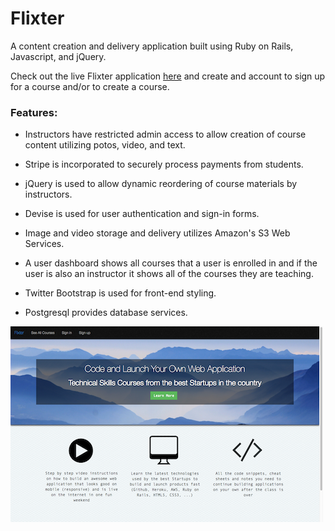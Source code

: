 # Flixter

A content creation and delivery application built using Ruby on Rails, Javascript, and jQuery.

Check out the live Flixter application [here](https://flixter-ernie-jamison.herokuapp.com) and create and account to sign up for a course and/or to create a course.

### Features:

* Instructors have restricted admin access to allow creation of course content utilizing potos, video, and text.

* Stripe is incorporated to securely process payments from students.

* jQuery is used to allow dynamic reordering of course materials by instructors.

* Devise is used for user authentication and sign-in forms.

* Image and video storage and delivery utilizes Amazon's S3 Web Services.

* A user dashboard shows all courses that a user is enrolled in and if the user is also an instructor it shows all of the courses they are teaching.

* Twitter Bootstrap is used for front-end styling.

* Postgresql provides database services.

![alt tag](app/assets/images/flixter.png)
